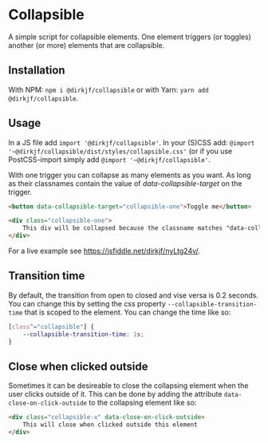 # Collapsible

A simple script for collapsible elements. One element triggers (or toggles) another (or more) elements that are collapsible. 

## Installation

With NPM: `npm i @dirkjf/collapsible` or with Yarn: `yarn add @dirkjf/collapsible`. 


## Usage

In a JS file add `import '@dirkjf/collapsible'`. In your (S)CSS add: `@import '~@dirkjf/collapsible/dist/styles/collapsible.css'` (or if you use PostCSS-import simply add `@import '~@dirkjf/collapsible'`. 

With one trigger you can collapse as many elements as you want. As long as their classnames contain the value of *data-collapsible-target* on the trigger.

```HTML
<button data-collapsible-target="collapsible-one">Toggle me</button> 

<div class="collapsible-one">
    This div will be collapsed because the classname matches "data-collapsible-target"
</div>
```
For a live example see https://jsfiddle.net/dirkjf/nyLtg24v/. 

## Transition time
By default, the transition from open to closed and vise versa is 0.2 seconds. You can change this by setting the css property `--collapsible-transition-time` that is scoped to the element. You can change the time like so:

```CSS
[class^="collapsible"] {
    --collapsible-transition-time: 1s;
}
```


## Close when clicked outside
Sometimes it can be desireable to close the collapsing element when the user clicks outside of it. This can be done by adding the attribute `data-close-on-click-outside` to the collapsing element like so: 

```HTML 
<div class="collapsible-x" data-close-on-click-outside>
    This will close when clicked outside this element
</div>
```
